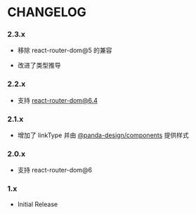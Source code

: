 # CHANGELOG

### 2.3.x

- 移除 react-router-dom@5 的兼容

- 改进了类型推导

### 2.2.x

- 支持 react-router-dom@6.4

### 2.1.x

- 增加了 linkType 并由 [@panda-design/components](https://panda-design-team.github.io/) 提供样式

### 2.0.x

- 支持 react-router-dom@6

### 1.x

- Initial Release
